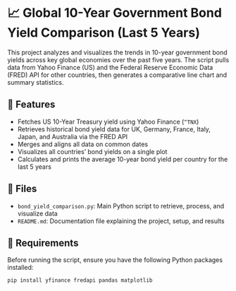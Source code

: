 # 📈 Global 10-Year Government Bond Yield Comparison (Last 5 Years)

This project analyzes and visualizes the trends in 10-year government bond yields across key global economies over the past five years. The script pulls data from Yahoo Finance (US) and the Federal Reserve Economic Data (FRED) API for other countries, then generates a comparative line chart and summary statistics.

## 🔧 Features

- Fetches US 10-Year Treasury yield using Yahoo Finance (`^TNX`)
- Retrieves historical bond yield data for UK, Germany, France, Italy, Japan, and Australia via the FRED API
- Merges and aligns all data on common dates
- Visualizes all countries’ bond yields on a single plot
- Calculates and prints the average 10-year bond yield per country for the last 5 years

## 📁 Files

- `bond_yield_comparison.py`: Main Python script to retrieve, process, and visualize data
- `README.md`: Documentation file explaining the project, setup, and results

## 🧪 Requirements

Before running the script, ensure you have the following Python packages installed:

```bash
pip install yfinance fredapi pandas matplotlib

